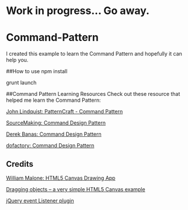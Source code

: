 # Work in progress... Go away.

# Command-Pattern
I created this example to learn the Command Pattern and hopefully it can help you.

##How to use
npm install

grunt launch

##Command Pattern Learning Resources
Check out these resource that helped me learn the Command Pattern:

[John Lindquist: PatternCraft - Command Pattern](https://www.youtube.com/watch?v=l0P8q0gWsR8)

[SourceMaking: Command Design Pattern](http://sourcemaking.com/design_patterns/command)

[Derek Banas: Command Design Pattern](https://www.youtube.com/watch?v=7Pj5kAhVBlg)

[dofactory: Command Design Pattern](http://www.dofactory.com/javascript/command-design-pattern)

## Credits

[William Malone: HTML5 Canvas Drawing App](http://www.williammalone.com/articles/create-html5-canvas-javascript-drawing-app/)

[Dragging objects – a very simple HTML5 Canvas example](http://rectangleworld.com/blog/archives/15)

[jQuery event Listener plugin](http://www.codebelt.com/jquery/jquery-event-listener-plugin/)


